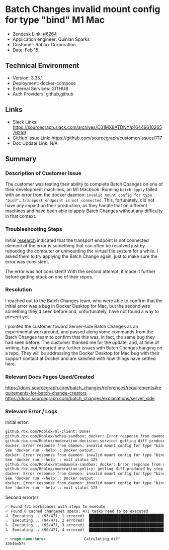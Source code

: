 # Batch Changes invalid mount config for type "bind" M1 Mac <!-- Ticket Title  Hint: include keywords to make it searchable -->
 
- Zendesk Link: [#6264](https://sourcegraph.zendesk.com/agent/tickets/6264)
- Application engineer: Quinlan Sparks
- Customer: Roblox Corporation <!-- Redact if this contains personally identifying information -->
- Date: Feb 15

<!-- Data populated from integration, speak to Ben Gordon or Michael Bali if not working -->
<!-- During Internal team trial, fill missing data manually (we are waiting for all data to sync) -->
 
## Technical Environment
- Version: 3.35.1
- Deployment: docker-compose
- External Services: GITHUB
- Auth Providers: github,github
 
 
## Links
<!-- Data for application engineer manual entry -->
- Slack Links: https://sourcegraph.slack.com/archives/C01MX8ATDNY/p1644961026576259
- GitHub Issue Link: https://github.com/sourcegraph/customer/issues/717
- Doc Update Link: N/A
 
## Summary
### Description of Customer Issue
The customer was testing their ability to complete Batch Changes on one of their development machines, an M1 Macbook. Running `batch apply` failed with an error from the docker daemon: `invalid mount config for type "bind"`...`transport endpoint is not connected`. This, fortunately, did not have any impact on their production, as they handle that on different machines and have been able to apply Batch Changes without any difficulty in that context.
 
### Troubleshooting Steps
Initial [research](https://toolspond.com/fix-transport-endpoint-is-not-connected/) indicated that the transport endpoint is not connected element of the error is something that can often be resolved just by rebooting the computer or unmounting the virtual file system for a while.  I asked them to try applying the Batch Change again, just to make sure the error was consistent.

The error was not consistent! With the second attempt, it made it further before getting stuck on one of their repos.
 
### Resolution
I reached out to the Batch Changes team, who were able to confirm that the initial error was a bug in Docker Desktop for Mac, but the second was something they'd seen before and, unfortunately, have not found a way to prevent yet. 

I pointed the customer toward Server-side Batch Changes as an experimental workaround, and passed along some commands from the Batch Changes team to confirm that this was, in fact, the same bug they had seen before. The customer thanked me for the update, and, at time of writing, has not reported any further issues with Batch Changes hanging on a repo. They will be addressing the Docker Desktop for Mac bug with their support contact at Docker and are satisfied with how things have settled here.
 
### Relevant Docs Pages Used/Created
https://docs.sourcegraph.com/batch_changes/references/requirements#requirements-for-batch-change-creators
https://docs.sourcegraph.com/batch_changes/explanations/server_side
 
### Relevant Error / Logs
<!-- Please redact keys, tokens, and personal identifying information -->
Initial error:
```md
github.rbx.com/Roblox/ml-client: Done!
github.rbx.com/Roblox/nchau-sandbox: docker: Error response from daemon: invalid mount config for type "bind": stat /host_mnt/private/tmp/1299701858: transport endpoint is not connected.
github.rbx.com/Roblox/moderation-decision-service: getting diff produced by step: git diff:
docker: Error response from daemon: invalid mount config for type "bind": stat /host_mnt/private/tmp/src-run-911990573: transport endpoint is not connected.
See 'docker run --help'.: Docker output:
docker: Error response from daemon: invalid mount config for type "bind": stat /host_mnt/private/tmp/src-run-911990573: transport endpoint is not connected.
See 'docker run --help'.: exit status 125
github.rbx.com/Roblox/mtambawala-sandbox: docker: Error response from daemon: invalid mount config for type "bind": stat /host_mnt/private/tmp/3326438145: transport endpoint is not connected.
github.rbx.com/Roblox/moderation-policy: getting diff produced by step: git diff:
docker: Error response from daemon: invalid mount config for type "bind": stat /host_mnt/private/tmp/src-run-3481196598: transport endpoint is not connected.
See 'docker run --help'.: Docker output:
docker: Error response from daemon: invalid mount config for type "bind": stat /host_mnt/private/tmp/src-run-3481196598: transport endpoint is not connected.
See 'docker run --help'.: exit status 125
```
Second error(s)
```md
✅ Found 471 workspaces with steps to execute
✅ Found 0 cached changeset specs; 471 tasks need to be executed
⠼  Executing... (93/471, 1 errored)  █████████████████████████████████████████▏
⠦  Executing... (94/471, 2 errored)  █████████████████████████████████████████▌
⠧  Executing... (95/471, 3 errored)  ██████████████████████████████████████████
⠧  Executing... (96/471, 4 errored)  ██████████████████████████████████████████▍
```
```md 
─ <repo-name-here>                 Calculating diff 
15h46m57s
```

<!-- Once complete, upload a copy to https://github.com/sourcegraph/support-tools-internal/tree/main/resolved-tickets as a .md file -->
<!-- Name the file 6264.md -->
